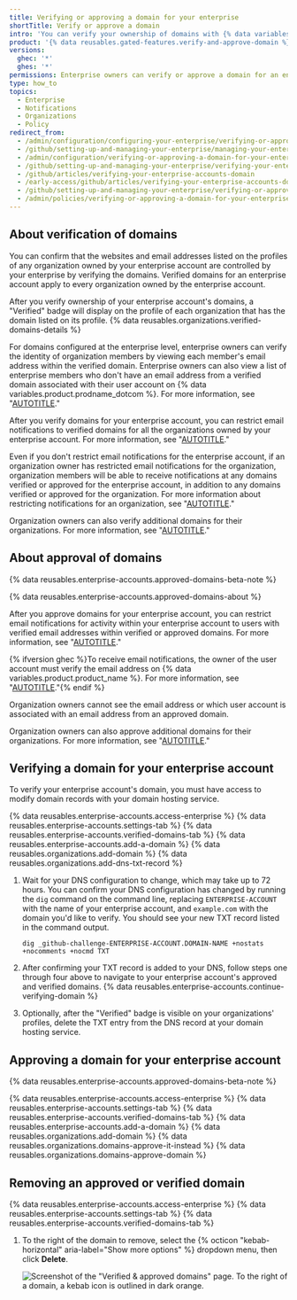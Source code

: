 ```yaml
---
title: Verifying or approving a domain for your enterprise
shortTitle: Verify or approve a domain
intro: 'You can verify your ownership of domains with {% data variables.product.company_short %} to confirm the identity of organizations owned by your enterprise account. You can also approve domains where organization members can receive email notifications.'
product: '{% data reusables.gated-features.verify-and-approve-domain %}'
versions:
  ghec: '*'
  ghes: '*'
permissions: Enterprise owners can verify or approve a domain for an enterprise account.
type: how_to
topics:
  - Enterprise
  - Notifications
  - Organizations
  - Policy
redirect_from:
  - /admin/configuration/configuring-your-enterprise/verifying-or-approving-a-domain-for-your-enterprise-account
  - /github/setting-up-and-managing-your-enterprise/managing-your-enterprise-account/verifying-or-approving-a-domain-for-your-enterprise-account
  - /admin/configuration/verifying-or-approving-a-domain-for-your-enterprise
  - /github/setting-up-and-managing-your-enterprise/verifying-your-enterprise-accounts-domain
  - /github/articles/verifying-your-enterprise-accounts-domain
  - /early-access/github/articles/verifying-your-enterprise-accounts-domain
  - /github/setting-up-and-managing-your-enterprise/verifying-or-approving-a-domain-for-your-enterprise-account
  - /admin/policies/verifying-or-approving-a-domain-for-your-enterprise
---
```


## About verification of domains

You can confirm that the websites and email addresses listed on the profiles of any organization owned by your enterprise account are controlled by your enterprise by verifying the domains. Verified domains for an enterprise account apply to every organization owned by the enterprise account.

After you verify ownership of your enterprise account's domains, a "Verified" badge will display on the profile of each organization that has the domain listed on its profile. {% data reusables.organizations.verified-domains-details %}

For domains configured at the enterprise level, enterprise owners can verify the identity of organization members by viewing each member's email address within the verified domain. Enterprise owners can also view a list of enterprise members who don't have an email address from a verified domain associated with their user account on {% data variables.product.prodname_dotcom %}. For more information, see "[AUTOTITLE](/admin/user-management/managing-users-in-your-enterprise/viewing-people-in-your-enterprise#viewing-members-without-an-email-address-from-a-verified-domain)."

After you verify domains for your enterprise account, you can restrict email notifications to verified domains for all the organizations owned by your enterprise account. For more information, see "[AUTOTITLE](/admin/policies/enforcing-policies-for-your-enterprise/restricting-email-notifications-for-your-enterprise)."

Even if you don't restrict email notifications for the enterprise account, if an organization owner has restricted email notifications for the organization, organization members will be able to receive notifications at any domains verified or approved for the enterprise account, in addition to any domains verified or approved for the organization. For more information about restricting notifications for an organization, see "[AUTOTITLE](/organizations/keeping-your-organization-secure/managing-security-settings-for-your-organization/restricting-email-notifications-for-your-organization)."

Organization owners can also verify additional domains for their organizations. For more information, see "[AUTOTITLE](/organizations/managing-organization-settings/verifying-or-approving-a-domain-for-your-organization)."

## About approval of domains

{% data reusables.enterprise-accounts.approved-domains-beta-note %}

{% data reusables.enterprise-accounts.approved-domains-about %}

After you approve domains for your enterprise account, you can restrict email notifications for activity within your enterprise account to users with verified email addresses within verified or approved domains. For more information, see "[AUTOTITLE](/admin/policies/enforcing-policies-for-your-enterprise/restricting-email-notifications-for-your-enterprise)."

{% ifversion ghec %}To receive email notifications, the owner of the user account must verify the email address on {% data variables.product.product_name %}. For more information, see "[AUTOTITLE](/get-started/signing-up-for-github/verifying-your-email-address)."{% endif %}

Organization owners cannot see the email address or which user account is associated with an email address from an approved domain.

Organization owners can also approve additional domains for their organizations. For more information, see "[AUTOTITLE](/organizations/managing-organization-settings/verifying-or-approving-a-domain-for-your-organization)."

## Verifying a domain for your enterprise account

To verify your enterprise account's domain, you must have access to modify domain records with your domain hosting service.

{% data reusables.enterprise-accounts.access-enterprise %}
{% data reusables.enterprise-accounts.settings-tab %}
{% data reusables.enterprise-accounts.verified-domains-tab %}
{% data reusables.enterprise-accounts.add-a-domain %}
{% data reusables.organizations.add-domain %}
{% data reusables.organizations.add-dns-txt-record %}
1. Wait for your DNS configuration to change, which may take up to 72 hours. You can confirm your DNS configuration has changed by running the `dig` command on the command line, replacing `ENTERPRISE-ACCOUNT` with the name of your enterprise account, and `example.com` with the domain you'd like to verify. You should see your new TXT record listed in the command output.

   ```shell
   dig _github-challenge-ENTERPRISE-ACCOUNT.DOMAIN-NAME +nostats +nocomments +nocmd TXT
   ```

1. After confirming your TXT record is added to your DNS, follow steps one through four above to navigate to your enterprise account's approved and verified domains.
{% data reusables.enterprise-accounts.continue-verifying-domain %}
1. Optionally, after the "Verified" badge is visible on your organizations' profiles, delete the TXT entry from the DNS record at your domain hosting service.

## Approving a domain for your enterprise account

{% data reusables.enterprise-accounts.approved-domains-beta-note %}

{% data reusables.enterprise-accounts.access-enterprise %}
{% data reusables.enterprise-accounts.settings-tab %}
{% data reusables.enterprise-accounts.verified-domains-tab %}
{% data reusables.enterprise-accounts.add-a-domain %}
{% data reusables.organizations.add-domain %}
{% data reusables.organizations.domains-approve-it-instead %}
{% data reusables.organizations.domains-approve-domain %}

## Removing an approved or verified domain

{% data reusables.enterprise-accounts.access-enterprise %}
{% data reusables.enterprise-accounts.settings-tab %}
{% data reusables.enterprise-accounts.verified-domains-tab %}
1. To the right of the domain to remove, select the {% octicon "kebab-horizontal" aria-label="Show more options" %} dropdown menu, then click **Delete**.

   ![Screenshot of the "Verified & approved domains" page. To the right of a domain, a kebab icon is outlined in dark orange.](/assets/images/help/organizations/continue-verifying-domain.png)
